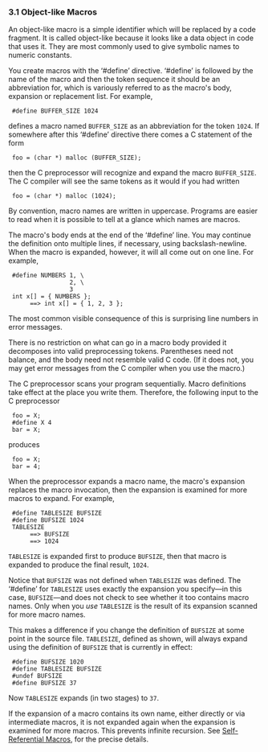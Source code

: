 ### 3.1 Object-like Macros

An object-like macro is a simple identifier which will be replaced by a code fragment. It is called object-like because it looks like a data object in code that uses it. They are most commonly used to give symbolic names to numeric constants.

You create macros with the ‘#define’ directive. ‘#define’ is followed by the name of the macro and then the token sequence it should be an abbreviation for, which is variously referred to as the macro's body, expansion or replacement list. For example,

     #define BUFFER_SIZE 1024

defines a macro named `BUFFER_SIZE` as an abbreviation for the token `1024`. If somewhere after this ‘#define’ directive there comes a C statement of the form

     foo = (char *) malloc (BUFFER_SIZE);

then the C preprocessor will recognize and expand the macro `BUFFER_SIZE`. The C compiler will see the same tokens as it would if you had written

     foo = (char *) malloc (1024);

By convention, macro names are written in uppercase. Programs are easier to read when it is possible to tell at a glance which names are macros.

The macro's body ends at the end of the ‘#define’ line. You may continue the definition onto multiple lines, if necessary, using backslash-newline. When the macro is expanded, however, it will all come out on one line. For example,

     #define NUMBERS 1, \
                     2, \
                     3
     int x[] = { NUMBERS };
          ==> int x[] = { 1, 2, 3 };

The most common visible consequence of this is surprising line numbers in error messages.

There is no restriction on what can go in a macro body provided it decomposes into valid preprocessing tokens. Parentheses need not balance, and the body need not resemble valid C code. (If it does not, you may get error messages from the C compiler when you use the macro.)

The C preprocessor scans your program sequentially. Macro definitions take effect at the place you write them. Therefore, the following input to the C preprocessor

     foo = X;
     #define X 4
     bar = X;

produces

     foo = X;
     bar = 4;

When the preprocessor expands a macro name, the macro's expansion replaces the macro invocation, then the expansion is examined for more macros to expand. For example,

     #define TABLESIZE BUFSIZE
     #define BUFSIZE 1024
     TABLESIZE
          ==> BUFSIZE
          ==> 1024

`TABLESIZE` is expanded first to produce `BUFSIZE`, then that macro is expanded to produce the final result, `1024`.

Notice that `BUFSIZE` was not defined when `TABLESIZE` was defined. The ‘#define’ for `TABLESIZE` uses exactly the expansion you specify—in this case, `BUFSIZE`—and does not check to see whether it too contains macro names. Only when you _use_ `TABLESIZE` is the result of its expansion scanned for more macro names.

This makes a difference if you change the definition of `BUFSIZE` at some point in the source file. `TABLESIZE`, defined as shown, will always expand using the definition of `BUFSIZE` that is currently in effect:

     #define BUFSIZE 1020
     #define TABLESIZE BUFSIZE
     #undef BUFSIZE
     #define BUFSIZE 37

Now `TABLESIZE` expands (in two stages) to `37`.

If the expansion of a macro contains its own name, either directly or via intermediate macros, it is not expanded again when the expansion is examined for more macros. This prevents infinite recursion. See [Self-Referential Macros](https://gcc.gnu.org/onlinedocs/gcc-5.1.0/cpp/Self-Referential-Macros.html#Self-Referential-Macros), for the precise details.